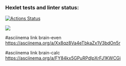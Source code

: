 ### Hexlet tests and linter status:
[![Actions Status](https://github.com/Aleksey-Onuchin/python-project-49/workflows/hexlet-check/badge.svg)](https://github.com/Aleksey-Onuchin/python-project-49/actions)

<a href="https://codeclimate.com/github/Aleksey-Onuchin/python-project-49/maintainability"><img src="https://api.codeclimate.com/v1/badges/bb9cd4c04999465e625a/maintainability" /></a>

#asciinema link brain-even
https://asciinema.org/a/Xx8qz8Va4eTbkaZx1V3bdOn5r

#asciinema link brain-calc
https://asciinema.org/a/FY84kx5GPuRPdlpXrFJ1KWCGi
